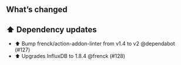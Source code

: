 ## What’s changed

## ⬆️ Dependency updates

- ⬆️ Bump frenck/action-addon-linter from v1.4 to v2 @dependabot (#127)
- ⬆ Upgrades InfluxDB to 1.8.4 @frenck (#128)

